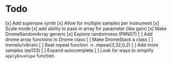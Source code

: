 # Todo

[x] Add supersaw synth
[x] Allow for multiple samples per instrument
[x] Scale mode
[x] add ability to pass in array for parameter (like gain)
[x] Make DromeRandomArray generic
[x] Explore randomness (PRNG?)
[ ] Add drome array functions to Drome class
[ ] Make DromeStack a class
[ ] tremelo/vibrato
[ ] Beat repeat function -> .repeat(3,32,0.2)
[ ] Add more samples (ep133)
[ ] Expand autocomplete
[ ] Look for ways to simplify `applyEnvelope` function
